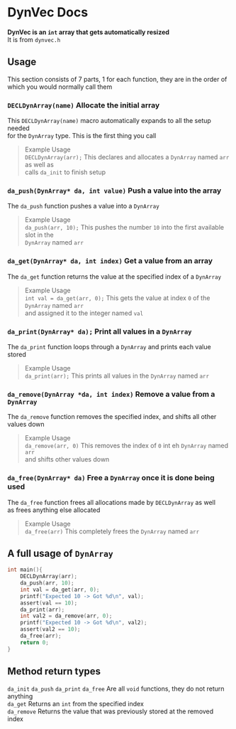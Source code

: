 # DynVec Docs  
__DynVec is an `int` array that gets automatically resized__  
It is from `dynvec.h`  

## Usage
This section consists of 7 parts, 1 for each function, they are in the order of which you would normally call them  

### `DECLDynArray(name)` Allocate the initial array  
This `DECLDynArray(name)` macro automatically expands to all the setup needed   
for the `DynArray` type. This is the first thing you call  
>Example Usage   
>`DECLDynArray(arr);`  This declares and allocates a `DynArray` named `arr` as well as  
>  calls `da_init` to finish setup  

### `da_push(DynArray* da, int value)` Push a value into the array  
The `da_push` function pushes a value into a `DynArray`  
>Example Usage  
>`da_push(arr, 10);` This pushes the number `10` into the first available slot in the  
>`DynArray` named `arr`  
  
### `da_get(DynArray* da, int index)` Get a value from an array  
The `da_get` function returns the value at the specified index of a `DynArray`  
>Example Usage  
>`int val = da_get(arr, 0);` This gets the value at index `0` of the `DynArray` named `arr`  
>and assigned it to the integer named `val`  

### `da_print(DynArray* da);` Print all values in a `DynArray`  
The `da_print` function loops through a `DynArray` and prints each value stored  
>Example Usage  
>`da_print(arr);` This prints all values in the `DynArray` named `arr`  

### `da_remove(DynArray *da, int index)` Remove a value from a `DynArray`  
The `da_remove` function removes the specified index, and shifts all other values down  
>Example Usage  
>`da_remove(arr, 0)` This removes the index of `0` int eh `DynArray` named `arr`  
>and shifts other values down  

### `da_free(DynArray* da)` Free a `DynArray` once it is done being used  
The `da_free` function frees all allocations made by `DECLDynArray` as well  
as frees anything else allocated  
>Example Usage  
>`da_free(arr)` This completely frees the `DynArray` named `arr`  

## A full usage of `DynArray`  
```c
int main(){
    DECLDynArray(arr);
    da_push(arr, 10);
    int val = da_get(arr, 0);
    printf("Expected 10 -> Got %d\n", val);
    assert(val == 10);
    da_print(arr);
    int val2 = da_remove(arr, 0);
    printf("Expected 10 -> Got %d\n", val2);
    assert(val2 == 10);
    da_free(arr);
    return 0;
}
```  
## Method return types  
`da_init` `da_push` `da_print` `da_free` Are all `void` functions, they do not return anything   
`da_get` Returns an `int` from the specified index   
`da_remove` Returns the value that was previously stored at the removed index  
